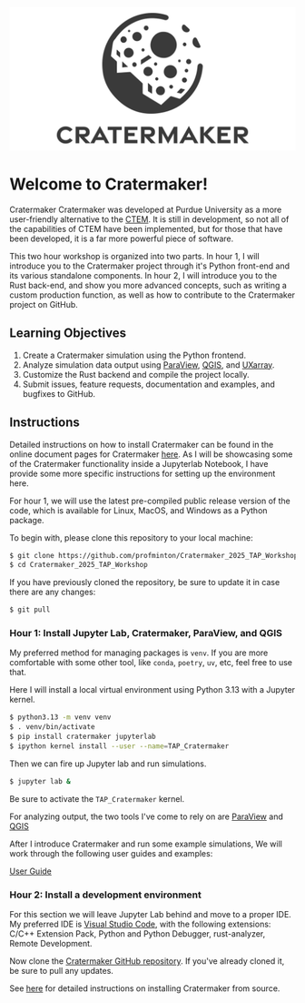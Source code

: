 
![Cratermaker logo](_images/Cratermaker_Social_Preview.svg)

# Welcome to Cratermaker!
Cratermaker Cratermaker was developed at Purdue University as a more user-friendly alternative to the [CTEM](hhttps://github.itap.purdue.edu/MintonGroup/ctem). It is still in development, so not all of the capabilities of CTEM have been implemented, but for those that have been developed, it is a far more powerful piece of software.

This two hour workshop is organized into two parts. In hour 1, I will introduce you to the Cratermaker project through it's Python front-end and its various standalone components.  In hour 2, I will introduce you to the Rust back-end, and show you more advanced concepts, such as writing a custom production function, as well as how to contribute to the Cratermaker project on GitHub.

## Learning Objectives
1. Create a Cratermaker simulation using the Python frontend. 
2. Analyze simulation data output using [ParaView](https://www.paraview.org/), [QGIS](https://qgis.org/), and [UXarray](https://uxarray.readthedocs.io/en/latest/).
3. Customize the Rust backend and compile the project locally.
4. Submit issues, feature requests, documentation and examples, and bugfixes to GitHub. 


## Instructions
Detailed instructions on how to install Cratermaker can be found in the online document pages for Cratermaker [here](https://cratermaker.readthedocs.io/en/latest/user-guide/installation.html). As I will be showcasing some of the Cratermaker functionality inside a Jupyterlab Notebook, I have provide some more specific instructions for setting up the environment here.

For hour 1, we will use the latest pre-compiled public release version of the code, which is available for Linux, MacOS, and Windows as a Python package.  

To begin with, please clone this repository to your local machine:

```bash
$ git clone https://github.com/profminton/Cratermaker_2025_TAP_Workshop.git
$ cd Cratermaker_2025_TAP_Workshop
```

If you have previously cloned the repository, be sure to update it in case there are any changes:

```bash
$ git pull
```

### Hour 1: Install Jupyter Lab, Cratermaker, ParaView, and QGIS
My preferred method for managing packages is `venv`. If you are more comfortable with some other tool, like `conda`, `poetry`, `uv`, etc, feel free to use that. 

Here I will install a local virtual environment using Python 3.13 with a Jupyter kernel.

```bash
$ python3.13 -m venv venv
$ . venv/bin/activate
$ pip install cratermaker jupyterlab
$ ipython kernel install --user --name=TAP_Cratermaker
```

Then we can fire up Jupyter lab and run simulations.

```bash
$ jupyter lab &
```

Be sure to activate the `TAP_Cratermaker` kernel.

For analyzing output, the two tools I've come to rely on are [ParaView](https://www.paraview.org/) and [QGIS](https://qgis.org/)


After I introduce Cratermaker and run some example simulations, We will work through the following user guides and examples:

[User Guide](https://cratermaker.readthedocs.io/en/latest/user-guide/index.html)

### Hour 2: Install a development environment
For this section we will leave Jupyter Lab behind and move to a proper IDE. My preferred IDE is [Visual Studio Code](https://code.visualstudio.com/download), with the following extensions: C/C++ Extension Pack, Python and Python Debugger, rust-analyzer, Remote Development.

Now clone the [Cratermaker GitHub repository](https://github.com/MintonGroup/cratermaker). If you've already cloned it, be sure to pull any updates.

See [here](https://cratermaker.readthedocs.io/en/latest/user-guide/installation.html#installing-cratermaker-from-source) for detailed instructions on installing Cratermaker from source.

